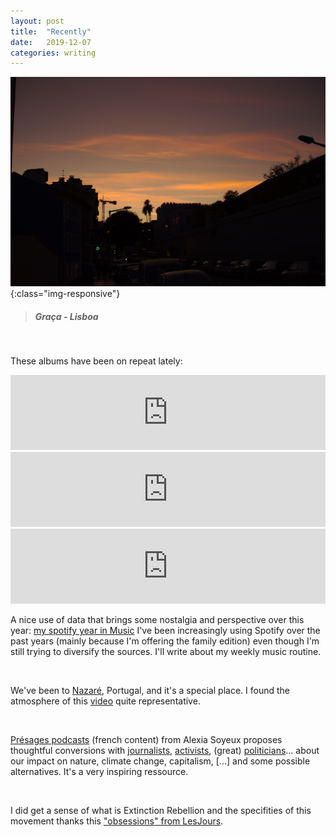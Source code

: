 ```yaml
---
layout: post
title:  "Recently"
date:   2019-12-07 
categories: writing
---
```


![](/assets/photos/graca.jpg){:class="img-responsive"}
> ##### Graça - Lisboa

<br>


These albums have been on repeat lately:
<iframe style="border: 0; width: 100%; height: 120px;" src="https://bandcamp.com/EmbeddedPlayer/album=856547393/size=large/bgcol=ffffff/linkcol=e99708/tracklist=false/artwork=small/transparent=true/" seamless><a href="http://teebs.bandcamp.com/album/anicca">Anicca by Teebs</a></iframe>

<iframe style="border: 0; width: 100%; height: 120px;" src="https://bandcamp.com/EmbeddedPlayer/album=1920003509/size=large/bgcol=ffffff/linkcol=e99708/tracklist=false/artwork=small/transparent=true/" seamless><a href="http://matthewhalsall.bandcamp.com/album/colour-yes-special-edition">Colour Yes (Special Edition) by Matthew Halsall</a></iframe>

<iframe style="border: 0; width: 100%; height: 120px;" src="https://bandcamp.com/EmbeddedPlayer/album=3999729250/size=large/bgcol=ffffff/linkcol=e99708/tracklist=false/artwork=small/transparent=true/" seamless><a href="http://fourtet.bandcamp.com/album/live-at-funkhaus-berlin-10th-may-2018">Live at Funkhaus Berlin, 10th May 2018 by Four Tet</a></iframe>

<br>

A nice use of data that brings some nostalgia and perspective over this year: [my spotify year in Music](https://open.spotify.com/wrapped/6faafd014f552094d9102cab0ed27ea7c40668a4?lang=fr)
I've been increasingly using Spotify over the past years (mainly because I'm offering the family edition) even though I'm still trying to diversify the sources. I'll write about my weekly music routine. 

<br>

We've been to [Nazaré](https://www.google.com/maps/place/Nazar%C3%A9+Lighthouse/@39.6060847,-9.0864732,15.9z/data=!4m13!1m7!3m6!1s0xd18a8232f6ad417:0x3d2d871af42106f!2zTmF6YXLDqQ!3b1!8m2!3d39.6012147!4d-9.0700991!3m4!1s0xd18a994aeee333d:0xb2c0516c11844f31!8m2!3d39.6045433!4d-9.0848458), Portugal, and it's a special place.
I found the atmosphere of this [video](https://www.youtube.com/watch?time_continue=161&v=Ndyvmrawkcg) quite representative. 

<br>

[Présages podcasts](https://www.presages.fr/) (french content) from Alexia Soyeux proposes thoughtful conversions with [journalists](https://www.presages.fr/blog/2019/david-dufresne), [activists](https://www.presages.fr/blog/2019/corinne-morel-darleux), (great) [politicians](https://www.presages.fr/blog/2019/damien-careme)... about our impact on nature, climate change, capitalism, [...] and some possible alternatives.  It's a very inspiring ressource.

<br>

I did get a sense of what is Extinction Rebellion and the specifities of this movement thanks this ["obsessions" from LesJours](https://lesjours.fr/obsessions/extinction-rebellion/).
